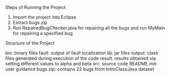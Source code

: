Steps of Running the Project

1. Import the project into Eclipse
2. Extract bugs.zip
3. Run RepairedBugChecker.java for repairing all the bugs and run MyMain for repairing a specified bug


Structure of the Project

bin: binary files
fault: output of fault localization
lib: jar files
output: class files generated during execution of the code
result: results obtained via setting different values to alpha and beta
src: source code
README.md: user guidance
bugs.zip: contains 22 bugs from IntroClassJava dataset